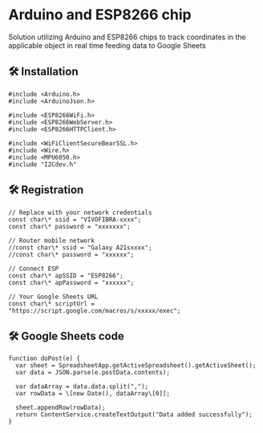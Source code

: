 # Arduino and ESP8266 chip 

Solution utilizing Arduino and ESP8266 chips to track coordinates in the applicable object in real time feeding data to Google Sheets

## 🛠️ Installation

```
#include <Arduino.h>
#include <ArduinoJson.h>

#include <ESP8266WiFi.h>
#include <ESP8266WebServer.h>
#include <ESP8266HTTPClient.h>

#include <WiFiClientSecureBearSSL.h>
#include <Wire.h>
#include <MPU6050.h>
#include "I2Cdev.h"
```

## 🛠️ Registration

```
// Replace with your network credentials
const char\* ssid = "VIVOFIBRA-xxxx";
const char\* password = "xxxxxxx";

// Router mobile network
//const char\* ssid = "Galaxy A21sxxxx";
//const char\* password = "xxxxxx";

// Connect ESP
const char\* apSSID = "ESP8266";
const char\* apPassword = "xxxxxx";

// Your Google Sheets URL
const char\* scriptUrl = "https://script.google.com/macros/s/xxxxx/exec";
```

## 🛠️ Google Sheets code

```
function doPost(e) {
  var sheet = SpreadsheetApp.getActiveSpreadsheet().getActiveSheet();
  var data = JSON.parse(e.postData.contents);

  var dataArray = data.data.split(",");
  var rowData = \[new Date(), dataArray\[0]];

  sheet.appendRow(rowData);
  return ContentService.createTextOutput("Data added successfully");
}
```

